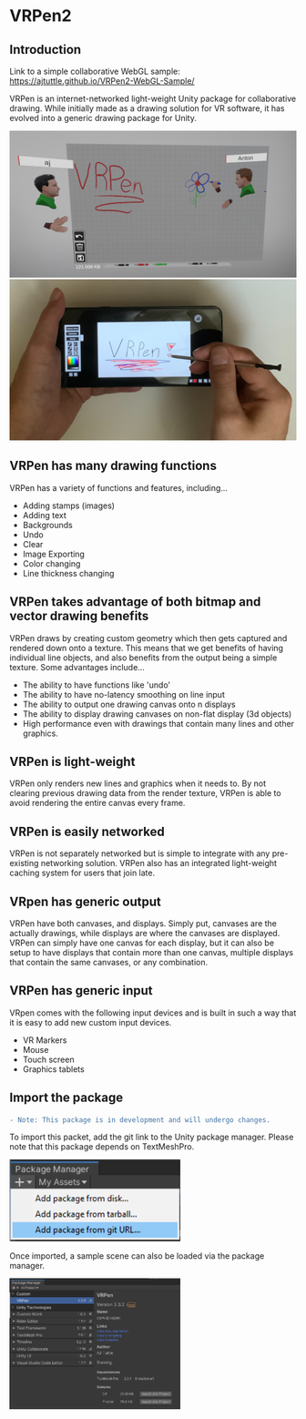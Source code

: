 # VRPen2
## Introduction

Link to a simple collaborative WebGL sample: https://ajtuttle.github.io/VRPen2-WebGL-Sample/

VRPen is an internet-networked light-weight Unity package for collaborative drawing. While initially made as a drawing solution for VR software, it has evolved into a generic drawing package for Unity.

<img src="/Runtime/Materials/Readme_images/readme-img0.PNG" width="600" >
<img src="/Runtime/Materials/Readme_images/readme-img1.PNG" width="600" >

## VRPen has many drawing functions
VRPen has a variety of functions and features, including...
- Adding stamps (images)
- Adding text
- Backgrounds
- Undo
- Clear
- Image Exporting
- Color changing
- Line thickness changing
## VRPen takes advantage of both bitmap and vector drawing benefits
VRPen draws by creating custom geometry which then gets captured and rendered down onto a texture. This means that we get benefits of having individual line objects, and also benefits from the output being a simple texture. Some advantages include...
- The ability to have functions like 'undo'
- The ability to have no-latency smoothing on line input
- The ability to output one drawing canvas onto n displays
- The ability to display drawing canvases on non-flat display (3d objects)
- High performance even with drawings that contain many lines and other graphics.
## VRPen is light-weight
VRPen only renders new lines and graphics when it needs to. By not clearing previous drawing data from the render texture, VRPen is able to avoid rendering the entire canvas every frame.
## VRPen is easily networked
VRPen is not separately networked but is simple to integrate with any pre-existing networking solution. VRPen also has an integrated light-weight caching system for users that join late.
## VRpen has generic output
VRPen have both canvases, and displays. Simply put, canvases are the actually drawings, while displays are where the canvases are displayed. VRPen can simply have one canvas for each display, but it can also be setup to have displays that contain more than one canvas, multiple displays that contain the same canvases, or any combination. 
## VRPen has generic input
VRpen comes with the following input devices and is built in such a way that it is easy to add new custom input devices.
- VR Markers
- Mouse
- Touch screen
- Graphics tablets
## Import the package
```diff
- Note: This package is in development and will undergo changes.
```
To import this packet, add the git link to the Unity package manager. Please note that this package depends on TextMeshPro.

<img src="/Runtime/Materials/Readme_images/readme-img2.PNG" width="300" >

Once imported, a sample scene can also be loaded via the package manager.

<img src="/Runtime/Materials/Readme_images/readme-img3.PNG" width="300" >

